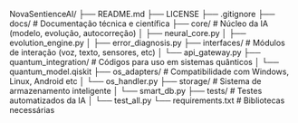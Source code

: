 NovaSentienceAI/
├── README.md
├── LICENSE
├── .gitignore
├── docs/                     # Documentação técnica e científica
├── core/                     # Núcleo da IA (modelo, evolução, autocorreção)
│   ├── neural_core.py
│   ├── evolution_engine.py
│   ├── error_diagnosis.py
├── interfaces/               # Módulos de interação (voz, texto, sensores, etc)
│   └── api_gateway.py
├── quantum_integration/      # Códigos para uso em sistemas quânticos
│   └── quantum_model.qiskit
├── os_adapters/              # Compatibilidade com Windows, Linux, Android etc
│   └── os_handler.py
├── storage/                  # Sistema de armazenamento inteligente
│   └── smart_db.py
├── tests/                    # Testes automatizados da IA
│   └── test_all.py
└── requirements.txt          # Bibliotecas necessárias

